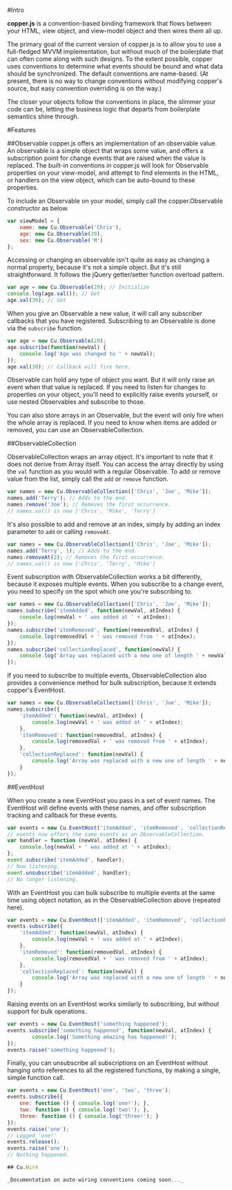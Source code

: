 #Intro

**copper.js** is a convention-based binding framework that flows between your HTML, view object, and view-model object and then wires them all up.

The primary goal of the current version of copper.js is to allow you to use a full-fledged MVVM implementation, but without much of the boilerplate that can often come along with such designs. To the extent possible, copper uses conventions to determine what events should be bound and what data should be synchronized. The default conventions are name-based. (At present, there is no way to change conventions without modifying copper's source, but easy convention overriding is on the way.)

The closer your objects follow the conventions in place, the slimmer your code can be, letting the business logic that departs from boilerplate semantics shine through.

#Features

##Observable
copper.js offers an implementation of an observable value. An observable is a simple object that wraps some value, and offers a subscription point for change events that are raised when the value is replaced. The built-in conventions in copper.js will look for Observable properties on your view-model, and attempt to find elements in the HTML, or handlers on the view object, which can be auto-bound to these properties.

To include an Observable on your model, simply call the copper.Observable constructor as below.

```javascript
var viewModel = {
    name: new Cu.Observable('Chris'),
    age: new Cu.Observable(29),
    sex: new Cu.Observable('M')
};
```

Accessing or changing an observable isn't quite as easy as changing a normal property, because it's not a simple object. But it's still straightforward. It follows the jQuery getter/setter function overload pattern.

```javascript
var age = new Cu.Observable(29); // Initialize
console.log(age.val()); // Get
age.val(30); // Set
```

When you give an Observable a new value, it will call any subscriber callbacks that you have registered. Subscribing to an Observable is done via the ```subscribe``` function.

```javascript
var age = new Cu.Observable(29);
age.subscribe(function(newVal) {
    console.log('Age was changed to ' + newVal);
});
age.val(30); // Callback will fire here.
```

Observable can hold any type of object you want. But it will only raise an event when that value is replaced. If you need to listen for changes to properties on your object, you'll need to explicitly raise events yourself, or use nested Observables and subscribe to those.

You can also store arrays in an Observable, but the event will only fire when the whole array is replaced. If you need to know when items are added or removed, you can use an ObservableCollection.

##ObservableCollection

ObservableCollection wraps an array object. It's important to note that it does not derive from Array itself. You can access the array directly by using the ```val``` function as you would with a regular Observable. To add or remove value from the list, simply call the ```add``` or ```remove``` function.

```javascript
var names = new Cu.ObservableCollection(['Chris', 'Joe', 'Mike']);
names.add('Terry'); // Adds to the end.
names.remove('Joe'); // Removes the first occurrence.
// names.val() is now ['Chris', 'Mike', 'Terry']
```

It's also possible to add and remove at an index, simply by adding an index parameter to ```add``` or calling ```removeAt```.

```javascript
var names = new Cu.ObservableCollection(['Chris', 'Joe', 'Mike']);
names.add('Terry', 1); // Adds to the end.
names.removeAt(2); // Removes the first occurrence.
// names.val() is now ['Chris', 'Terry', 'Mike']
```

Event subscription with ObservableCollection works a bit differently, because it exposes multiple events. When you subscribe to a change event, you need to specify on the spot which one you're subscribing to.

```javascript
var names = new Cu.ObservableCollection(['Chris', 'Joe', 'Mike']);
names.subscribe('itemAdded', function(newVal, atIndex) {
	console.log(newVal + ' was added at ' + atIndex);
});
names.subscribe('itemRemoved', function(removedVal, atIndex) {
	console.log(removedVal + ' was removed from ' + atIndex);
});
names.subscribe('collectionReplaced', function(newVal) {
	console.log('Array was replaced with a new one of length ' + newVal.length);
});
```

If you need to subscribe to multiple events, ObservableCollection also provides a convenience method for bulk subscription, because it extends copper's EventHost.

```javascript
var names = new Cu.ObservableCollection(['Chris', 'Joe', 'Mike']);
names.subscribe({
	'itemAdded': function(newVal, atIndex) {
		console.log(newVal + ' was added at ' + atIndex);
	},
	'itemRemoved': function(removedVal, atIndex) {
		console.log(removedVal + ' was removed from ' + atIndex);
	},
	'collectionReplaced': function(newVal) {
		console.log('Array was replaced with a new one of length ' + newVal.length);
	}
});
```

##EventHost

When you create a new EventHost you pass in a set of event names. The EventHost will define events with these names, and offer subscription tracking and callback for these events.

```javascript
var events = new Cu.EventHost('itemAdded', 'itemRemoved', 'collectionReplaced');
// events now offers the same events as an ObservableCollection.
var handler = function (newVal, atIndex) {
	console.log(newVal + ' was added at ' + atIndex);
};
event.subscribe('itemAdded', handler);
// Now listening.
event.unsubscribe('itemAdded', handler);
// No longer listening.
```

With an EventHost you can bulk subscribe to multiple events at the same time using object notation, as in the ObservableCollection above (repeated here).

```javascript
var events = new Cu.EventHost(['itemAdded', 'itemRemoved', 'collectionReplaced']);
events.subscribe({
	'itemAdded': function(newVal, atIndex) {
		console.log(newVal + ' was added at ' + atIndex);
	},
	'itemRemoved': function(removedVal, atIndex) {
		console.log(removedVal + ' was removed from ' + atIndex);
	},
	'collectionReplaced': function(newVal) {
		console.log('Array was replaced with a new one of length ' + newVal.length);
	}
});
```

Raising events on an EventHost works similarly to subscribing, but without support for bulk operations.

```javascript
var events = new Cu.EventHost('something happened');
events.subscribe('something happened', function(newVal, atIndex) {
		console.log('Something amazing has happened!');
});
events.raise('something happened');
```

Finally, you can unsubscribe all subscriptions on an EventHost without hanging onto references to all the registered functions, by making a single, simple function call.

```javascript
var events = new Cu.EventHost('one', 'two', 'three');
events.subscribe({
	one: function () { console.log('one!'); },
	two: function () { console.log('two!'); },
	three: function () { console.log('three!'); }
});
events.raise('one');
// Logged 'one!'
events.release();
events.raise('one');
// Nothing happened.

## Cu.Wire

_Documentation on auto-wiring conventions coming soon..._